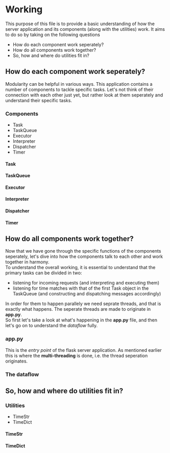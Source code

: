 # Working

This purpose of this file is to provide a basic understanding of how the server application and its components (along with the utilities) work. It aims to do so by taking on the following questions

* How do each component work seperately?
* How do all components work together?
* So, how and where do utilities fit in?

## How do each component work seperately?

Modularity can be helpful in various ways. This application contains a number of components to tackle specific tasks. Let's not think of their connection with each other just yet, but rather look at them seperately and understand their specific tasks.

### Components

* Task
* TaskQueue
* Executor
* Interpreter
* Dispatcher
* Timer 

#### Task

#### TaskQueue

#### Executor

#### Interpreter

#### Dispatcher

#### Timer


## How do all components work together?

Now that we have gone through the specific functions of the components seperately, let's dive into how the components talk to each other and work together in harmony.  
To understand the overall working, it is essential to understand that the primary tasks can be divided in two:

* listening for incoming requests (and interpreting and executing them)
* listening for time matches with that of the first Task object in the TaskQueue (and constructing and dispatching messages accordingly)

In order for them to happen parallely we need seprate threads, and that is exactly what happens. The seperate threads are made to originate in **app.py**.  
So first let's take a look at what's happening in the **app.py** file, and then let's go on to understand the *dataflow* fully.

### app.py

This is the *entry point* of the flask server application. As mentioned earlier this is where the **multi-threading** is done, i.e. the thread seperation originates.

### The dataflow

## So, how and where do utilities fit in?

### Utilities

* TimeStr
* TimeDict

#### TimeStr

#### TimeDict
